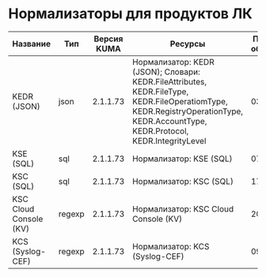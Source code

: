 # Нормализаторы для продуктов ЛК

|Название                                   |Тип   |Версия KUMA|Ресурсы                                                                                                                                                                         |Последнее обновление|
|-------------------------------------------|------|-----------|--------------------------------------------------------------------------------------------------------------------------------------------------------------------------------|--------------------|
|KEDR (JSON)                                |json  |2.1.1.73   |Нормализатор: KEDR (JSON); Словари: KEDR.FileAttributes, KEDR.FileType, KEDR.FileOperatiomType, KEDR.RegistryOperationType, KEDR.AccountType, KEDR.Protocol, KEDR.IntegrityLevel|03.11.2022          |
|KSE (SQL)                                  |sql   |2.1.1.73   |Нормализатор: KSE (SQL)                                                                                                                                                         |07.11.2022          |
|KSC (SQL)                                  |sql   |2.1.1.73   |Нормализатор: KSC (SQL)                                                                                                                                                         |17.01.2022          |
|KSC Cloud Console (KV)                     |regexp|2.1.1.73   |Нормализатор: KSC Cloud Console (KV)                                                                                                                                            |20.10.2022          |
|KCS (Syslog-CEF)                           |regexp|2.1.1.73   |Нормализатор: KCS (Syslog-CEF)                                                                                                                                                  |09.10.2023          |